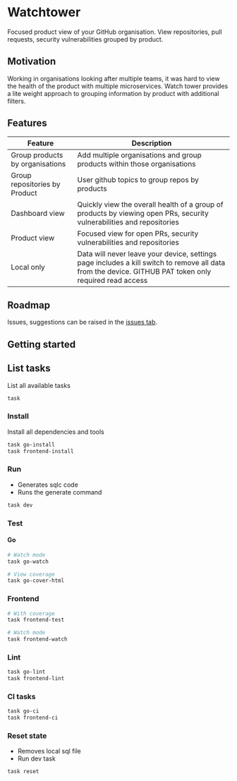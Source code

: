 # Watchtower
Focused product view of your GitHub organisation. View repositories, pull requests, security vulnerabilities grouped by product.

## Motivation
Working in organisations looking after multiple teams, it was hard to view the health of the product with multiple microservices.
Watch tower provides a lite weight approach to grouping information by product with additional filters.

## Features

| Feature                         | Description                                                                                                                                            |
|---------------------------------|--------------------------------------------------------------------------------------------------------------------------------------------------------|
| Group products by organisations | Add multiple organisations and group products within those organisations                                                                               |
| Group repositories by Product   | User github topics to group repos by products                                                                                                          |
| Dashboard view                  | Quickly view the overall health of a group of products by viewing open PRs, security vulnerabilities and repositories                                  |
| Product view                    | Focused view for open PRs, security vulnerabilities and repositories                                                                                   |
| Local only                      | Data will never leave your device, settings page includes a kill switch to remove all data from the device. GITHUB PAT token only required read access |

## Roadmap

Issues, suggestions can be raised in the [issues tab](https://github.com/code-gorilla-au/watchtower/issues).

## Getting started

## List tasks
List all available tasks

```bash
task
```

### Install
Install all dependencies and tools

```bash
task go-install
task frontend-install
```

### Run 

- Generates sqlc code
- Runs the generate command

```bash
task dev
```

### Test

#### Go

```bash
# Watch mode
task go-watch

# View coverage
task go-cover-html
```

### Frontend

```bash
# With coverage
task frontend-test

# Watch mode
task frontend-watch
```

### Lint

```bash
task go-lint
task frontend-lint
```

### CI tasks

```bash
task go-ci
task frontend-ci
```

### Reset state

- Removes local sql file
- Run dev task

```bash
task reset
```

